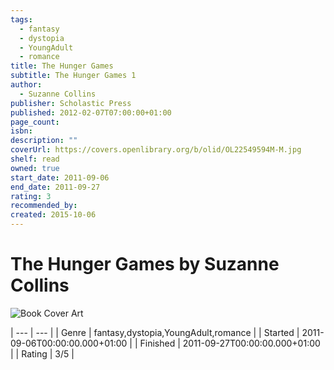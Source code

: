 ```yaml
---
tags:
  - fantasy
  - dystopia
  - YoungAdult
  - romance
title: The Hunger Games
subtitle: The Hunger Games 1
author:
  - Suzanne Collins
publisher: Scholastic Press
published: 2012-02-07T07:00:00+01:00
page_count: 
isbn: 
description: ""
coverUrl: https://covers.openlibrary.org/b/olid/OL22549594M-M.jpg
shelf: read
owned: true
start_date: 2011-09-06
end_date: 2011-09-27
rating: 3
recommended_by: 
created: 2015-10-06
---
```


# The Hunger Games by Suzanne Collins

![Book Cover Art](https://covers.openlibrary.org/b/olid/OL22549594M-M.jpg)


| --- | --- |
| Genre | fantasy,dystopia,YoungAdult,romance |
| Started | 2011-09-06T00:00:00.000+01:00 |
| Finished | 2011-09-27T00:00:00.000+01:00 |
| Rating | 3/5 |

